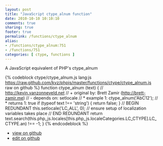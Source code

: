 ```yaml
---
layout: post
title: "JavaScript ctype_alnum function"
date: 2010-10-10 10:10:10
comments: true
sharing: true
footer: true
permalink: /functions/ctype_alnum
alias:
- /functions/ctype_alnum:751
- /functions/751
categories: [ ctype, functions ]
---
```

A JavaScript equivalent of PHP's ctype_alnum
<!-- more -->
{% codeblock ctype/ctype_alnum.js lang:js https://raw.github.com/kvz/phpjs/master/functions/ctype/ctype_alnum.js raw on github %}
function ctype_alnum (text) {
    // http://kevin.vanzonneveld.net
    // +   original by: Brett Zamir (http://brett-zamir.me)
    // -    depends on: setlocale
    // *     example 1: ctype_alnum('AbC12');
    // *     returns 1: true
    if (typeof text !== 'string') {
        return false;
    }
    // BEGIN REDUNDANT
    this.setlocale('LC_ALL', 0); // ensure setup of localization variables takes place
    // END REDUNDANT
    return text.search(this.php_js.locales[this.php_js.localeCategories.LC_CTYPE].LC_CTYPE.an) !== -1;
}
{% endcodeblock %}
<ul>
 <li><a href="https://github.com/kvz/phpjs/blob/master/functions/ctype/ctype_alnum.js">view on github</a></li>
 <li><a href="https://github.com/kvz/phpjs/edit/master/functions/ctype/ctype_alnum.js">edit on github</a></li>
</ul>
